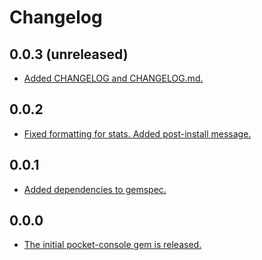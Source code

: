 # Changelog

0.0.3 (unreleased)
-----
* [Added CHANGELOG and CHANGELOG.md.](https://github.com/HartasCuerdas/pocket-console/commit/master)

0.0.2
-----
* [Fixed formatting for stats. Added post-install message.](https://github.com/HartasCuerdas/pocket-console/commit/d69ad28c2def909c2d47e3e47395e07cf78e9e26)

0.0.1
-----
* [Added dependencies to gemspec.](https://github.com/HartasCuerdas/pocket-console/commit/e2cbdd069c9665d0e35c95599d54511195e41f8d)

0.0.0
-----
* [The initial pocket-console gem is released.](https://github.com/HartasCuerdas/pocket-console/commit/d146239bdf73111dbf643d45d39f06f3da9e5e46)